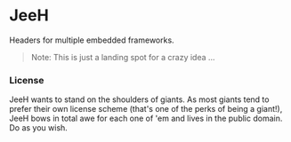 # JeeH

Headers for multiple embedded frameworks.

> Note: This is just a landing spot for a crazy idea ...

### License

JeeH wants to stand on the shoulders of giants. As most giants tend to prefer
their own license scheme (that's one of the perks of being a giant!), JeeH bows
in total awe for each one of 'em and lives in the public domain. Do as you wish.
